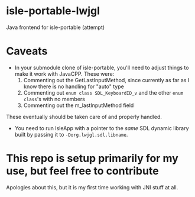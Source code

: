 # isle-portable-lwjgl
Java frontend for isle-portable (attempt)

# Caveats
- In your submodule clone of isle-portable, you'll need to adjust things to make it work with JavaCPP. These were:
  1) Commenting out the GetLastInputMethod, since currently as far as I know there is no handling for "auto" type
  2) Commenting out `enum class SDL_KeyboardID_v` and the other `enum class`'s with no members
  3) Commenting out the m_lastInputMethod field

These eventually should be taken care of and properly handled.
- You need to run IsleApp with a pointer to the *same* SDL dynamic library built by passing it to `-Dorg.lwjgl.sdl.libname`.

# This repo is setup primarily for my use, but feel free to contribute
Apologies about this, but it is my first time working with JNI stuff at all.
